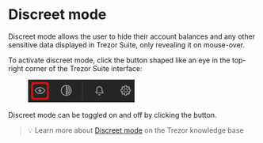 # Discreet mode

Discreet mode allows the user to hide their account balances and any other sensitive data displayed in Trezor Suite, only revealing it on mouse-over.

To activate discreet mode, click the button shaped like an eye in the top-right corner of the Trezor Suite interface:

<figure><img src="../../.gitbook/assets/Discreet-not_enabled_highlight_crop.png" alt=""><figcaption></figcaption></figure>

Discreet mode can be toggled on and off by clicking the button.

> 💡 Learn more about [Discreet mode](https://trezor.io/guides/trezor-suite/trezor-suite-desktop/discreet-mode-in-trezor-suite) on the Trezor knowledge base
